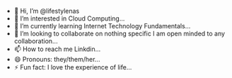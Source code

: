 - 👋 Hi, I’m @lifestylenas
- 👀 I’m interested in Cloud Computing...
- 🌱 I’m currently learning Internet Technology Fundamentals...
- 💞️ I’m looking to collaborate on nothing specific I am open minded to any collaboration...
- 📫 How to reach me Linkdin...
- 😄 Pronouns: they/them/her...
- ⚡ Fun fact: I love the experience of life...

<!---
lifestylenas/lifestylenas is a ✨ special ✨ repository because its `README.md` (this file) appears on your GitHub profile.
You can click the Preview link to take a look at your changes.
--->
